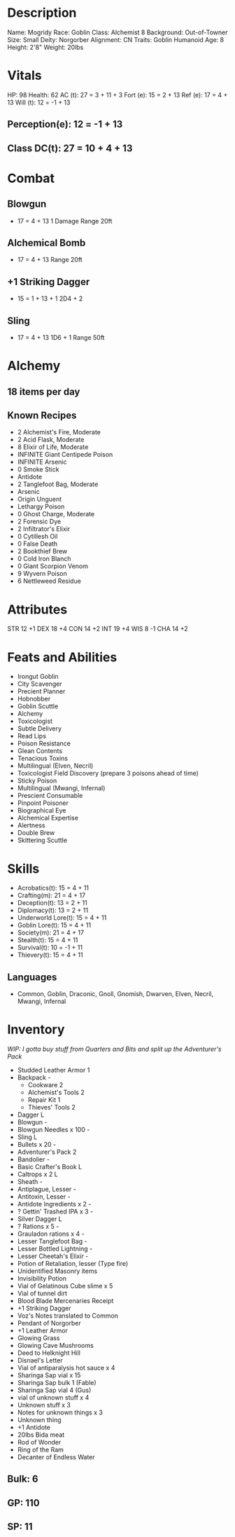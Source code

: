 <!-- markdownlint-disable MD004 -->
<!-- markdownlint-disable MD024 -->
<!-- markdownlint-disable MD025 -->
<!-- markdownlint-disable MD030 -->
<!-- markdownlint-disable MD036 -->

# Description

 Name:       Mogridy
 Race:       Goblin
 Class:      Alchemist 8
 Background: Out-of-Towner
 Size:       Small
 Deity:      Norgorber
 Alignment:  CN
 Traits:     Goblin Humanoid
 Age:        8
 Height:     2'8"
 Weight:     20lbs

# Vitals

 HP:       98
 Health:   62
 AC (t):   27 = 3 + 11 + 3
 Fort (e): 15 =  2 + 13
 Ref (e):  17 =  4 + 13
 Will (t): 12 = -1 + 13

## Perception(e): 12 = -1 + 13

## Class DC(t): 27 = 10 + 4 + 13

# Combat

## Blowgun

+ 17 = 4 + 13
 1 Damage
 Range 20ft

## Alchemical Bomb

+ 17 = 4 + 13
 Range 20ft

## +1 Striking Dagger

+ 15 = 1 + 13 + 1
 2D4 + 2

## Sling

+ 17 = 4 + 13
 1D6 + 1
 Range 50ft

# Alchemy

## 18 items per day

## Known Recipes

- 2 Alchemist's Fire, Moderate
- 2 Acid Flask, Moderate
- 8 Elixir of Life, Moderate
-   INFINITE Giant Centipede Poison
-   INFINITE Arsenic
- 0 Smoke Stick
-   Antidote
- 2 Tanglefoot Bag, Moderate
-   Arsenic
-   Origin Unguent
-   Lethargy Poison
- 0 Ghost Charge, Moderate
- 2 Forensic Dye
- 2 Infiltrator's Elixir
- 0 Cytillesh Oil
- 0 False Death
- 2 Bookthief Brew
- 0 Cold Iron Blanch
- 0 Giant Scorpion Venom
- 9 Wyvern Poison
- 6 Nettleweed Residue

# Attributes

STR 12 +1
DEX 18 +4
CON 14 +2
INT 19 +4
WIS 8  -1
CHA 14 +2

# Feats and Abilities

- Irongut Goblin
- City Scavenger
- Precient Planner
- Hobnobber
- Goblin Scuttle
- Alchemy
- Toxicologist
- Subtle Delivery
- Read Lips
- Poison Resistance
- Glean Contents
- Tenacious Toxins
- Multilingual (Elven, Necril)
- Toxicologist Field Discovery (prepare 3 poisons ahead of time)
- Sticky Poison
- Multilingual (Mwangi, Infernal)
- Prescient Consumable
- Pinpoint Poisoner
- Biographical Eye
- Alchemical Expertise
- Alertness
- Double Brew
- Skittering Scuttle

# Skills

- Acrobatics(t):      15 =  4 + 11
- Crafting(m):        21 =  4 + 17
- Deception(t):       13 =  2 + 11
- Diplomacy(t):       13 =  2 + 11
- Underworld Lore(t): 15 =  4 + 11
- Goblin Lore(t):     15 =  4 + 11
- Society(m):         21 =  4 + 17
- Stealth(t):         15 =  4 + 11
- Survival(t):        10 = -1 + 11
- Thievery(t):        15 =  4 + 11

## Languages

- Common, Goblin, Draconic, Gnoll, Gnomish, Dwarven, Elven, Necril, Mwangi, Infernal

# Inventory

*WIP: I gotta buy stuff from Quarters and Bits and split up the Adventurer's Pack*

- Studded Leather Armor     1
- Backpack                  -
  - Cookware                2
  - Alchemist's Tools       2
  - Repair Kit              1
  - Thieves' Tools          2
- Dagger                    L
- Blowgun                   -
- Blowgun Needles x 100     -
- Sling                     L
- Bullets x 20              -
- Adventurer's Pack         2
- Bandolier                 -
- Basic Crafter's Book      L
- Caltrops x 2              L
- Sheath                    -
- Antiplague, Lesser        -
- Antitoxin, Lesser         -
- Antidote Ingredients x 2  -
- ? Gettin' Trashed IPA x 3 -
- Silver Dagger             L
- ? Rations x 5             -
- Grauladon rations x 4     -
- Lesser Tanglefoot Bag     -
- Lesser Bottled Lightning  -
- Lesser Cheetah's Elixir   -
- Potion of Retaliation, lesser (Type fire)
- Unidentified Masonry items
- Invisibility Potion
- Vial of Gelatinous Cube slime x 5
- Vial of tunnel dirt
- Blood Blade Mercenaries Receipt
- +1 Striking Dagger
- Voz's Notes translated to Common
- Pendant of Norgorber
- +1 Leather Armor
- Glowing Grass
- Glowing Cave Mushrooms
- Deed to Helknight Hill
- Disnael's Letter
- Vial of antiparalysis hot sauce x 4
- Sharinga Sap vial x 15
- Sharinga Sap bulk 1 (Fable)
- Sharinga Sap vial 4 (Gus)
- vial of unknown stuff x 4
- Unknown stuff x 3
- Notes for unknown things x 3
- Unknown thing
- +1 Antidote
- 20lbs Bida meat
- Rod of Wonder
- Ring of the Ram
- Decanter of Endless Water


## Bulk: 6

## GP: 110

## SP: 11
